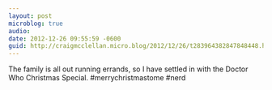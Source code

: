 ```yaml
---
layout: post
microblog: true
audio: 
date: 2012-12-26 09:55:59 -0600
guid: http://craigmcclellan.micro.blog/2012/12/26/t283964382847848448.html
---
```

The family is all out running errands, so I have settled in with the Doctor Who Christmas Special. #merrychristmastome #nerd
